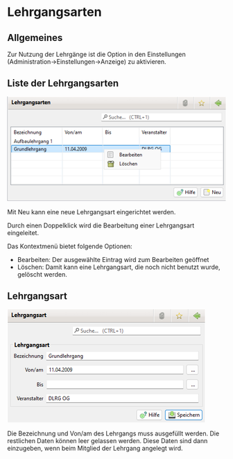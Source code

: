 # Lehrgangsarten

## Allgemeines

Zur Nutzung der Lehrgänge ist die Option in den Einstellungen \(Administration-&gt;Einstellungen-&gt;Anzeige\) zu aktivieren.

## Liste der Lehrgangsarten

![](img/Lehrgangsarten.png)

Mit Neu kann eine neue Lehrgangsart eingerichtet werden.

Durch einen Doppelklick wird die Bearbeitung einer Lehrgangsart eingeleitet.

Das Kontextmenü bietet folgende Optionen:
* Bearbeiten: Der ausgewählte Eintrag wird zum Bearbeiten geöffnet
* Löschen: Damit kann eine Lehrgangsart, die noch nicht benutzt wurde, gelöscht werden.


## Lehrgangsart

![](img/Lehrgangsart.png)

Die Bezeichnung und Von/am des Lehrgangs muss ausgefüllt werden. Die restlichen Daten können leer gelassen werden. Diese Daten sind dann einzugeben, wenn beim Mitglied der Lehrgang angelegt wird.
